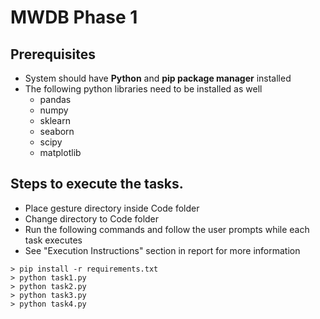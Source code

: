 # MWDB Phase 1

## Prerequisites 
- System should have **Python** and **pip package manager** installed
- The following python libraries need to be installed as well
    - pandas
    - numpy
    - sklearn
    - seaborn
    - scipy
    - matplotlib

## Steps to execute the tasks.
- Place gesture directory inside Code folder
- Change directory to Code folder
- Run the following commands and follow the user prompts while each task executes
- See "Execution Instructions" section in report for more information
```
> pip install -r requirements.txt
> python task1.py
> python task2.py
> python task3.py
> python task4.py
```
